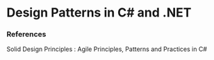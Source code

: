 # Design Patterns in C# and .NET


### References
Solid Design Principles : Agile Principles, Patterns and Practices in C#